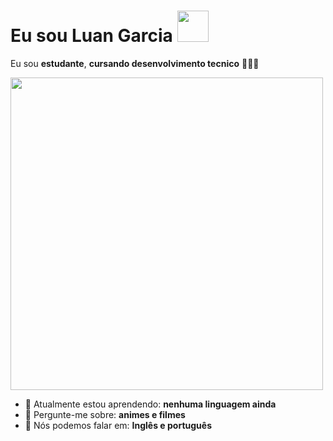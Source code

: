 # Eu sou Luan Garcia <img src="https://i.pinimg.com/originals/df/37/d2/df37d2f72cedbc62c8a070bb2885168a.gif" width="50px">

Eu sou <strong>estudante</strong>, <strong>cursando desenvolvimento tecnico</strong> 👨🏻‍💻 

<img src="https://media.tenor.com/QPlDz9V-4W0AAAAC/you-show-joe-goldberg.gif" width="500px">

- 🚀 Atualmente estou aprendendo: <strong>nenhuma linguagem ainda</strong> 
- 💬 Pergunte-me sobre: <strong>animes e filmes</strong>
- 📣 Nós podemos falar em: <strong>Inglês e português</strong>
